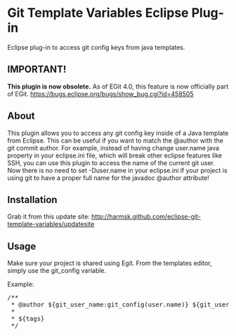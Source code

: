 Git Template Variables Eclipse Plug-in
======================================

Eclipse plug-in to access git config keys from java templates.

IMPORTANT!
----------

**This plugin is now obsolete.**
As of EGit 4.0, this feature is now officially part of EGit.
https://bugs.eclipse.org/bugs/show_bug.cgi?id=458505

About
-----

This plugin allows you to access any git config key inside of a Java template from Eclipse. This can be useful if you want to match the @author with the git commit author. For example, instead of having change user.name java property in your eclipse.ini file, which will break other eclipse features like SSH, you can use this plugin to access the name of the current git user. Now there is no need to set -Duser.name in your eclipse.ini if your project is using git to have a proper full name for the javadoc @author attribute!

Installation
------------

Grab it from this update site: http://harmsk.github.com/eclipse-git-template-variables/updatesite

Usage
-----

Make sure your project is shared using Egit. From the templates editor, simply use the git_config variable.

Example:
<pre>
/**
 * @author ${git_user_name:git_config(user.name)} ${git_user_email:git_config(user.email)}
 *
 * ${tags}
 */
</pre>
